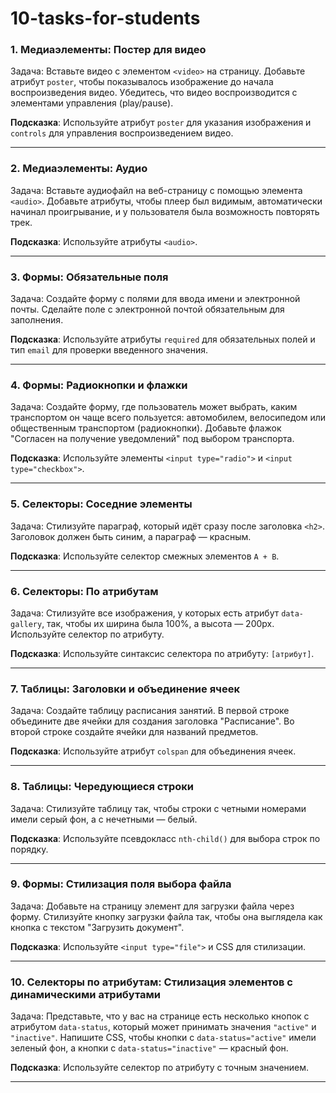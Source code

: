 # 10-tasks-for-students

### 1. **Медиаэлементы: Постер для видео**
   Задача: Вставьте видео с элементом `<video>` на страницу. Добавьте атрибут `poster`, чтобы показывалось изображение до начала воспроизведения видео. Убедитесь, что видео воспроизводится с элементами управления (play/pause).

   **Подсказка**: Используйте атрибут `poster` для указания изображения и `controls` для управления воспроизведением видео.

---

### 2. **Медиаэлементы: Аудио**
   Задача: Вставьте аудиофайл на веб-страницу с помощью элемента `<audio>`. Добавьте атрибуты, чтобы плеер был видимым, автоматически начинал проигрывание, и у пользователя была возможность повторять трек.

   **Подсказка**: Используйте атрибуты `<audio>`.

---

### 3. **Формы: Обязательные поля**
   Задача: Создайте форму с полями для ввода имени и электронной почты. Сделайте поле с электронной почтой обязательным для заполнения.

   **Подсказка**: Используйте атрибуты `required` для обязательных полей и тип `email` для проверки введенного значения.

---

### 4. **Формы: Радиокнопки и флажки**
   Задача: Создайте форму, где пользователь может выбрать, каким транспортом он чаще всего пользуется: автомобилем, велосипедом или общественным транспортом (радиокнопки). Добавьте флажок "Согласен на получение уведомлений" под выбором транспорта.

   **Подсказка**: Используйте элементы `<input type="radio">` и `<input type="checkbox">`.

---

### 5. **Селекторы: Соседние элементы**
   Задача: Стилизуйте параграф, который идёт сразу после заголовка `<h2>`. Заголовок должен быть синим, а параграф — красным.

   **Подсказка**: Используйте селектор смежных элементов `A + B`.

---

### 6. **Селекторы: По атрибутам**
   Задача: Стилизуйте все изображения, у которых есть атрибут `data-gallery`, так, чтобы их ширина была 100%, а высота — 200px. Используйте селектор по атрибуту.

   **Подсказка**: Используйте синтаксис селектора по атрибуту: `[атрибут]`.

---

### 7. **Таблицы: Заголовки и объединение ячеек**
   Задача: Создайте таблицу расписания занятий. В первой строке объедините две ячейки для создания заголовка "Расписание". Во второй строке создайте ячейки для названий предметов.

   **Подсказка**: Используйте атрибут `colspan` для объединения ячеек.

---

### 8. **Таблицы: Чередующиеся строки**
   Задача: Стилизуйте таблицу так, чтобы строки с четными номерами имели серый фон, а с нечетными — белый.

   **Подсказка**: Используйте псевдокласс `nth-child()` для выбора строк по порядку.

---

### 9. **Формы: Стилизация поля выбора файла**
   Задача: Добавьте на страницу элемент для загрузки файла через форму. Стилизуйте кнопку загрузки файла так, чтобы она выглядела как кнопка с текстом "Загрузить документ".

   **Подсказка**: Используйте `<input type="file">` и CSS для стилизации.

---

### 10. **Селекторы по атрибутам: Стилизация элементов с динамическими атрибутами**
   Задача: Представьте, что у вас на странице есть несколько кнопок с атрибутом `data-status`, который может принимать значения `"active"` и `"inactive"`. Напишите CSS, чтобы кнопки с `data-status="active"` имели зеленый фон, а кнопки с `data-status="inactive"` — красный фон.

   **Подсказка**: Используйте селектор по атрибуту с точным значением.
  
--- 
